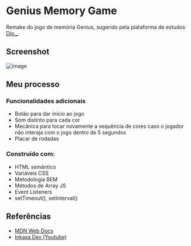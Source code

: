 # Genius Memory Game
Remake do jogo de memória Genius, sugerido pela plataforma de estudos <a href="https://www.dio.me/">Dio._</a>

## Screenshot

![image](https://user-images.githubusercontent.com/84540148/160481042-cf61d464-8f25-419b-8856-a88a7a7aa3fb.png)


## Meu processo

### Funcionalidades adicionais
- Botão para dar início ao jogo
- Som distinto para cada cor
- Mecânica para tocar novamente a sequência de cores caso o jogador não interaja com o jogo dentro de 5 segundos
- Placar de rodadas

### Construído com:
- HTML semântico
- Variáveis CSS
- Metodologia BEM
- Métodos de Array JS
- Event Listeners
- setTimeout(), setInterval()

## Referências
- <a href="https://developer.mozilla.org/pt-BR/">MDN Web Docs</a>
- <a href="https://www.youtube.com/watch?v=iPI-exnefBo&list=PL28O_hEAqjAtOPTlRHkHrhfmct_USCGfI">Inkasa Dev (Youtube)</a>



